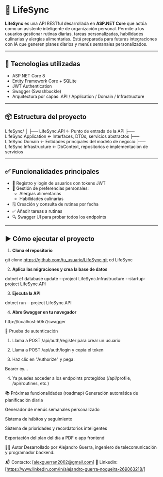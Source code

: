 # 🧠 LifeSync

**LifeSync** es una API RESTful desarrollada en **ASP.NET Core** que actúa como un asistente inteligente de organización personal. Permite a los usuarios gestionar rutinas diarias, tareas personalizadas, habilidades culinarias y alergias alimentarias. Está preparada para futuras integraciones con IA que generen planes diarios y menús semanales personalizados.

---

## 🚀 Tecnologías utilizadas

- ASP.NET Core 8
- Entity Framework Core + SQLite
- JWT Authentication
- Swagger (Swashbuckle)
- Arquitectura por capas: API / Application / Domain / Infrastructure

---

## 📦 Estructura del proyecto

LifeSync/
│
├── LifeSync.API ← Punto de entrada de la API
├── LifeSync.Application ← Interfaces, DTOs, servicios abstractos
├── LifeSync.Domain ← Entidades principales del modelo de negocio
├── LifeSync.Infrastructure ← DbContext, repositorios e implementación de servicios

---

## ✅ Funcionalidades principales

- 🔐 Registro y login de usuarios con tokens JWT
- 👤 Gestión de preferencias personales:
  - Alergias alimentarias
  - Habilidades culinarias
- 🗓️ Creación y consulta de rutinas por fecha
- ✅ Añadir tareas a rutinas
- 🔍 Swagger UI para probar todos los endpoints

---

## ▶️ Cómo ejecutar el proyecto

1. **Clona el repositorio**


git clone https://github.com/tu_usuario/LifeSync.git
cd LifeSync

2. **Aplica las migraciones y crea la base de datos**

dotnet ef database update --project LifeSync.Infrastructure --startup-project LifeSync.API

3. **Ejecuta la API**

dotnet run --project LifeSync.API

4. **Abre Swagger en tu navegador**

http://localhost:5057/swagger

🔐 Prueba de autenticación
1. Llama a POST /api/auth/register para crear un usuario

2. Llama a POST /api/auth/login y copia el token

3. Haz clic en "Authorize" y pega:

Bearer ey...

4. Ya puedes acceder a los endpoints protegidos (/api/profile, /api/routines, etc.)

📚 Próximas funcionalidades (roadmap)
 Generación automática de planificación diaria

 Generador de menús semanales personalizado

 Sistema de hábitos y seguimiento

 Sistema de prioridades y recordatorios inteligentes

 Exportación del plan del día a PDF o app frontend

👨‍💻 Autor
Desarrollado por Alejandro Guerra, ingeniero de telecomunicación y programador backend.

📬 Contacto: [alexguerran2002@gmail.com]
🔗 Linkedin: [https://www.linkedin.com/in/alejandro-guerra-nogueira-269063218/]
